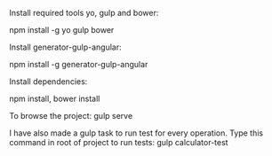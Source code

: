 Install required tools yo, gulp and bower:

npm install -g yo gulp bower

Install generator-gulp-angular:

npm install -g generator-gulp-angular

Install dependencies:

npm install, bower install

To browse the project:
gulp serve

I have also made a gulp task to run test for every operation. Type this command in root of project to run tests:
gulp calculator-test